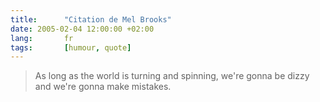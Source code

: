 ```yaml
---
title:      "Citation de Mel Brooks"
date: 2005-02-04 12:00:00 +02:00
lang:       fr
tags:       [humour, quote]
---
```


> As long as the world is turning and spinning, we're gonna be dizzy and we're gonna make mistakes.
